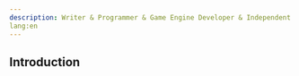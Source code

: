 ```yaml
---
description: Writer & Programmer & Game Engine Developer & Independent Game and App Producer
lang:en
---
```


## Introduction
